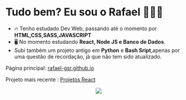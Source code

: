 <h1> Tudo bem? Eu sou o Rafael 🤘🏻😝 </h1>

- 🔥 Tenho estudado Dev Web, passando até o momento por **HTML,CSS,SASS,JAVASCRIPT**
- 🖥️ No momento estudando **React, Node JS e Banco de Dados**.
-  Subi também um projeto antigo em **Python** e **Bash Sript**,apenas por uma questão de recordação, já que não tem sido atualizado.

Página principal: [rafael-gsr.github.io](https://rafael-gsr.github.io/)

Projeto mais recente : [Projetos React](https://github.com/rafael-gsr/projetos-react)

<div align="center">
  <a href="https://github.com/rafael-gsr/rafael-gsr.github.io">
    <img src="https://github-readme-stats.vercel.app/api/top-langs/?username=rafael-gsr&layout=compact&theme=dracula" />
  </a>
</div>
<!--
**rafael-gsr/rafael-gsr** is a ✨ _special_ ✨ repository because its `README.md` (this file) appears on your GitHub profile.

Here are some ideas to get you started:

- 🔭 I’m currently working on ...
- 🌱 I’m currently learning ...
- 👯 I’m looking to collaborate on ...
- 🤔 I’m looking for help with ...
- 💬 Ask me about ...
- 📫 How to reach me: ...
- 😄 Pronouns: ...
- ⚡ Fun fact: ...
-->
